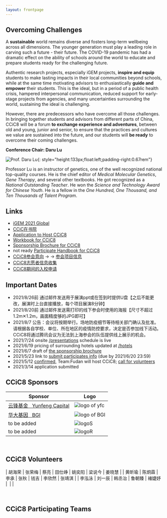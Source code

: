 ```yaml
---
layout: frontpage
---
```


## Overcoming Challenges

A **sustainable** world remains diverse and fosters long-term wellbeing across all dimensions. The younger generation must play a leading role in carving such a future - their future. The COVID-19 pandemic has had a dramatic effect on the ability of schools around the world to educate and prepare students ready for the challenging future.

Authentic research projects, especially iGEM projects, **inspire and equip** students to make lasting impacts in their local communities beyond schools, while at the same time motivating advisors to enthusiastically **guide and empower** their students. This is the ideal, but in a period of a public health crisis, hampered interpersonal communication, reduced support for early-stage projects from agencies, and many uncertainties surrounding the world, sustaining the ideal is challenging.

However, there are predecessors who have overcome all those challenges. In bringing together students and advisors from different parts of China, CCiC8 will be a forum **to exchange experience and adventures**, between old and young, junior and senior, to ensure that the practices and cultures we value are sustained into the future, and our students will **be ready** to overcome their coming challenges.

**Conference Chair: Daru Lu**

![Prof. Daru Lu](https://raw.githubusercontent.com/coronin/ccic8/gh-pages/sponsor-logo/drlu.jpg){: style="height:133px;float:left;padding-right:0.67rem"}

Professor Lu is an instructor of genetics, one of the well recognized national top-quality courses. He is the chief editor of *Medical Molecular Genetics*, *Gene Therapy*, and several other textbooks. He got recognized as a *National Outstanding Teacher*. He won the *Science and Technology Award for Chinese Youth*. He is a fellow in the *One Hundred, One Thousand, and Ten Thousands of Talent Program*.
<div style="clear:both"></div>

## Links
- [iGEM 2021 Global](https://igem2021global.slack.com)
- [CCiC在书院](https://lexiangla.com/teams/k100014/)
- [Application to Host CCiC8](https://shimo.im/docs/osqPvsJl3IcnSFlF/)
- [Workbook for CCiC8](https://shimo.im/docs/r2SSnM80etAyLTP1/)
- [Sponsorship Brochure for CCiC8](https://shimo.im/docs/yaWIlYCmSN4ahjwu/)
- not ready [Participate Handbook for CCiC8]()
- [CCiC8参会意向](https://www.wjx.cn/vj/hWQFAcz.aspx) &rarr; &rarr; [参会项目信息](https://www.wjx.cn/vj/h4icxcB.aspx)
- [CCiC8志愿者信息收集](https://www.wjx.cn/vj/rYR3vK6.aspx)
- [CCiC8期间的入校申请](https://www.wjx.cn/vj/r6cE82R.aspx)


## Important Dates
- 2021/8/26前 通过邮件发送用于展演ppt或在签到时提供U盘【之后不能更改，展演时上台直接播放，每个项目展演8分钟】
- 2021/8/20前 通过邮件发送需打印的线下参会时使用的海报【尺寸不超过1.2m✕1.2m，画面精度够的JPG即可】
- 2021/8/7 公告：会议将按期举行。场地防疫细节等待相关部门确认及批准。请根据各自学校、单位、所在地区的疫情防控要求，决定是否参加线下活动。CCiC8将通过腾讯会议为无法到上海参会的队伍提供线上展示的机会。
- 2021/7/24 onsite [/presentations](/presentations) schedule is live
- 2021/6/19 pricing of surrounding hotels updated at [/hotels](/hotels)
- 2021/6/7 draft of [the sponsorship brochure](https://shimo.im/docs/yaWIlYCmSN4ahjwu/)
- 2021/5/23 link to [submit participates info](https://www.wjx.cn/vj/hWQFAcz.aspx) (due by 2021/6/20 23:59)
- 2021/5/12 [confirmed](https://mp.weixin.qq.com/s/LYhkFu_zWy_HawdHUh7pHw), Team:Fudan will host CCiC8; [call for volunteers](https://www.wjx.cn/vj/rYR3vK6.aspx)
- 2021/3/14 application submitted


## CCiC8 Sponsors

|Sponsor |Logo |
|----|----|
|[云锋基金 &nbsp; Yunfeng Capital](http://www.yfc.cn) |![logo of yfc](https://raw.githubusercontent.com/coronin/ccic8/gh-pages/sponsor-logo/yunfeng.png) |
|[华大基因 &nbsp; BGI](https://www.genomics.cn/) | ![logo of BGI](https://raw.githubusercontent.com/coronin/ccic8/gh-pages/sponsor-logo/bgi.png) |
| to be added | ![logoS](https://raw.githubusercontent.com/coronin/ccic8/gh-pages/team-logo/logoS.png) |
| to be added | ![logoR](https://raw.githubusercontent.com/coronin/ccic8/gh-pages/team-logo/logoR.png) |

<br/>

## CCiC8 Volunteers

| 胡海荣 | 张荣梅 | 蔡亮   | 田仕峥 | 姚奕阳 | 梁说今 | 姜晓慧 |
| 黄昕瑜 | 陈炯霖 | 李承   | 张秋   | 钱吉   | 李欣然 | 张靖淇 |
| 李泓泳 | 刘一辰 | 韩丞治 | 鲁朝臻 | 褚婕妤 | &nbsp;|&nbsp;|

<br/>

## CCiC8 Participating Teams
<!-- teams, table autogenerated -->